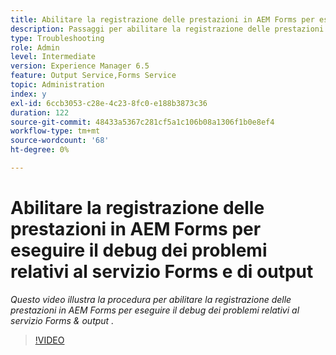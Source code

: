 ```yaml
---
title: Abilitare la registrazione delle prestazioni in AEM Forms per eseguire il debug dei problemi relativi a Forms e al servizio di output
description: Passaggi per abilitare la registrazione delle prestazioni per eseguire il debug dei problemi relativi a Forms o al servizio di output
type: Troubleshooting
role: Admin
level: Intermediate
version: Experience Manager 6.5
feature: Output Service,Forms Service
topic: Administration
index: y
exl-id: 6ccb3053-c28e-4c23-8fc0-e188b3873c36
duration: 122
source-git-commit: 48433a5367c281cf5a1c106b08a1306f1b0e8ef4
workflow-type: tm+mt
source-wordcount: '68'
ht-degree: 0%

---
```


# Abilitare la registrazione delle prestazioni in AEM Forms per eseguire il debug dei problemi relativi al servizio Forms e di output

*Questo video illustra la procedura per abilitare la registrazione delle prestazioni in AEM Forms per eseguire il debug dei problemi relativi al servizio Forms &amp; output .*

>[!VIDEO](https://video.tv.adobe.com/v/3439723?quality=12&learn=on&captions=ita)
